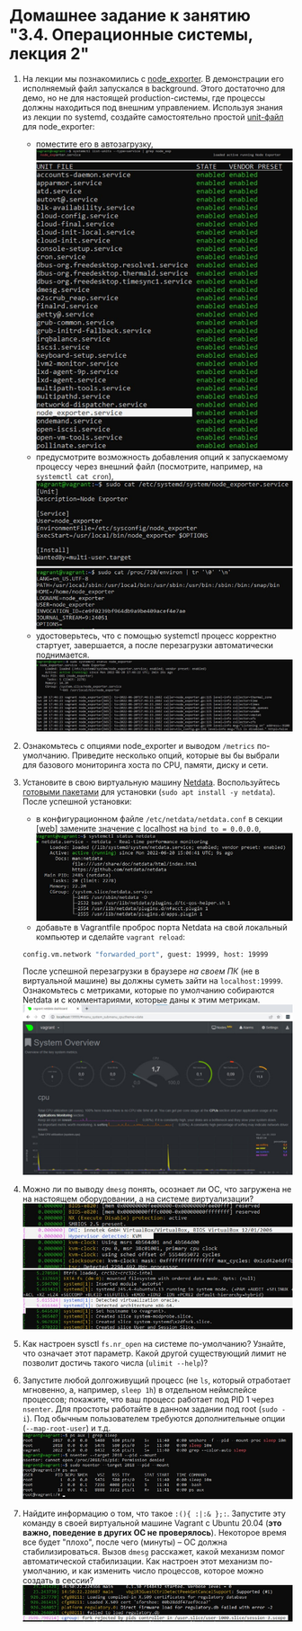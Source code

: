 # Домашнее задание к занятию "3.4. Операционные системы, лекция 2"

1. На лекции мы познакомились с [node_exporter](https://github.com/prometheus/node_exporter/releases). В демонстрации его исполняемый файл запускался в background. Этого достаточно для демо, но не для настоящей production-системы, где процессы должны находиться под внешним управлением. Используя знания из лекции по systemd, создайте самостоятельно простой [unit-файл](https://www.freedesktop.org/software/systemd/man/systemd.service.html) для node_exporter:

    * поместите его в автозагрузку,
    ![01_1](https://github.com/NotClove/netology.devops/blob/master/03-sysadmin-04-os/pics/01_1.jpg?raw=true)
    ![01_4](https://github.com/NotClove/netology.devops/blob/master/03-sysadmin-04-os/pics/01_4.jpg?raw=true)
    * предусмотрите возможность добавления опций к запускаемому процессу через внешний файл (посмотрите, например, на `systemctl cat cron`),
    ![01_2](https://github.com/NotClove/netology.devops/blob/master/03-sysadmin-04-os/pics/01_2.jpg?raw=true)
    ![01_3](https://github.com/NotClove/netology.devops/blob/master/03-sysadmin-04-os/pics/01_3.jpg?raw=true)
    * удостоверьтесь, что с помощью systemctl процесс корректно стартует, завершается, а после перезагрузки автоматически поднимается.
    ![01_22](https://github.com/NotClove/netology.devops/blob/master/03-sysadmin-04-os/pics/01_22.jpg?raw=true)

2. Ознакомьтесь с опциями node_exporter и выводом `/metrics` по-умолчанию. Приведите несколько опций, которые вы бы выбрали для базового мониторинга хоста по CPU, памяти, диску и сети.
3. Установите в свою виртуальную машину [Netdata](https://github.com/netdata/netdata). Воспользуйтесь [готовыми пакетами](https://packagecloud.io/netdata/netdata/install) для установки (`sudo apt install -y netdata`). После успешной установки:
    * в конфигурационном файле `/etc/netdata/netdata.conf` в секции [web] замените значение с localhost на `bind to = 0.0.0.0`,
    ![3_2](https://github.com/NotClove/netology.devops/blob/master/03-sysadmin-04-os/pics/3_2.jpg?raw=true)
    * добавьте в Vagrantfile проброс порта Netdata на свой локальный компьютер и сделайте `vagrant reload`:

    ```bash
    config.vm.network "forwarded_port", guest: 19999, host: 19999
    ```

    После успешной перезагрузки в браузере *на своем ПК* (не в виртуальной машине) вы должны суметь зайти на `localhost:19999`. Ознакомьтесь с метриками, которые по умолчанию собираются Netdata и с комментариями, которые даны к этим метрикам.
   ![3_1](https://github.com/NotClove/netology.devops/blob/master/03-sysadmin-04-os/pics/3_1.jpg?raw=true)

4. Можно ли по выводу `dmesg` понять, осознает ли ОС, что загружена не на настоящем оборудовании, а на системе виртуализации?
   ![04_1](https://github.com/NotClove/netology.devops/blob/master/03-sysadmin-04-os/pics/4_1.jpg?raw=true)
   ![04_2](https://github.com/NotClove/netology.devops/blob/master/03-sysadmin-04-os/pics/4_2.jpg?raw=true)
5. Как настроен sysctl `fs.nr_open` на системе по-умолчанию? Узнайте, что означает этот параметр. Какой другой существующий лимит не позволит достичь такого числа (`ulimit --help`)?
6. Запустите любой долгоживущий процесс (не `ls`, который отработает мгновенно, а, например, `sleep 1h`) в отдельном неймспейсе процессов; покажите, что ваш процесс работает под PID 1 через `nsenter`. Для простоты работайте в данном задании под root (`sudo -i`). Под обычным пользователем требуются дополнительные опции (`--map-root-user`) и т.д.
   ![06](https://github.com/NotClove/netology.devops/blob/master/03-sysadmin-04-os/pics/06.jpg?raw=true)
7. Найдите информацию о том, что такое `:(){ :|:& };:`. Запустите эту команду в своей виртуальной машине Vagrant с Ubuntu 20.04 (**это важно, поведение в других ОС не проверялось**). Некоторое время все будет "плохо", после чего (минуты) – ОС должна стабилизироваться. Вызов `dmesg` расскажет, какой механизм помог автоматической стабилизации. Как настроен этот механизм по-умолчанию, и как изменить число процессов, которое можно создать в сессии?
   ![07](https://github.com/NotClove/netology.devops/blob/master/03-sysadmin-04-os/pics/7.jpg?raw=true)

 